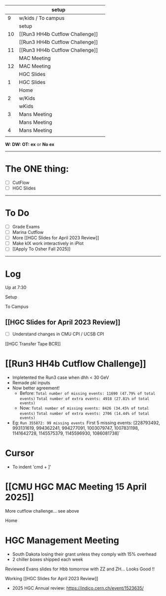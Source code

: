 
|     | setup                           |     |
| --- | ------------------------------- | --- |
| 9   | w/kids / To campus              |     |
|     | setup                           |     |
| 10  | [[Run3 HH4b Cutflow Challenge]] |     |
|     | [[Run3 HH4b Cutflow Challenge]] |     |
| 11  | [[Run3 HH4b Cutflow Challenge]] |     |
|     | MAC Meeting                     |     |
| 12  | MAC Meeting                     |     |
|     | HGC Slides                      |     |
| 1   | HGC Slides                      |     |
|     | Home                            |     |
| 2   | w/Kids                          |     |
|     | wKids                           |     |
| 3   | Mans Meeting                    |     |
|     | Mans Meeting                    |     |
| 4   | Mans Meeting                    |     |
|     |                                 |     |

**W:**
**DW:**
**OT:**
**ex** or **No ex**

---
# The ONE thing: 
- [ ] CutFlow
- [ ] HGC Slides

---
# To Do

- [ ] Grade Exams
- [ ] Marina Cutflow 
- [ ] More [[HGC Slides for April 2023 Review]]
- [ ] Make klX work interactively in iPlot
- [ ] [[Apply To Osher Fall 2025]]

---

# Log

Up at 7:30

Setup 

To Campus

## [[HGC Slides for April 2023 Review]]
- [ ] Understand changes in CMU CPI / UCSB CPI


[[HGC Transfer Tape BCR]]


# [[Run3 HH4b Cutflow Challenge]]
- Impletented the Run3 case when dhh < 30 GeV
- Remade pkl inputs
- Now better agreement! 
	- Before:
		`Total number of missing events: 11690 (47.79% of total events)`
		`Total number of extra events: 4918 (27.81% of total events)`
	- Now:
		`Total number of missing events: 8426 (34.45% of total events)`
		`Total number of extra events: 2706 (14.44% of total events)`
- Eg: `Run 355872: 99 missing events
  `First 5 missing events: [228793492, 993131619, 994362241, 994277091, 1003079747, 1007831198, 1141642728, 1145575379, 1145596930, 1086081738]`

# Cursor
- To indent 'cmd + ]'


# [[CMU HGC MAC Meeting 15 April 2025]]


More cutflow challenge... see above

Home

# HGC Management Meeting
- South Dakota losing their grant unless they comply with 15% overhead
- 2 chiller boxes shipped each week

Reviewed Evans slides for Hbb tomorrow with ZZ and ZH... Looks Good !!

Working [[HGC Slides for April 2023 Review]]
- 2025 HGC Annual review: https://indico.cern.ch/event/1523635/


